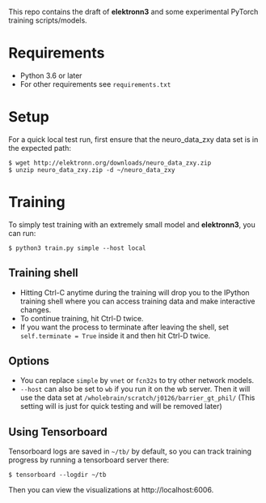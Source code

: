 This repo contains the draft of **elektronn3** and some experimental
PyTorch training scripts/models.

# Requirements

- Python 3.6 or later
- For other requirements see `requirements.txt`

# Setup


For a quick local test run, first ensure that the neuro_data_zxy data set is
in the expected path:

    $ wget http://elektronn.org/downloads/neuro_data_zxy.zip
    $ unzip neuro_data_zxy.zip -d ~/neuro_data_zxy

# Training
To simply test training with an extremely small model and **elektronn3**,
you can run:

    $ python3 train.py simple --host local

## Training shell

- Hitting Ctrl-C anytime during the training will drop you to the
IPython training shell where you can access training data and make interactive
changes.
- To continue training, hit Ctrl-D twice.
- If you want the process to terminate after leaving the shell, set
`self.terminate = True` inside it and then hit Ctrl-D twice.



## Options

- You can replace `simple` by `vnet` or ``fcn32s`` to try other network models.
- `--host` can also be set to `wb` if you run it on the wb server.
  Then it will use the data set at `/wholebrain/scratch/j0126/barrier_gt_phil/`
  (This setting will is just for quick testing and will be removed later)

## Using Tensorboard

Tensorboard logs are saved in `~/tb/` by default, so you can track training
progress by running a tensorboard server there:

    $ tensorboard --logdir ~/tb

Then you can view the visualizations at http://localhost:6006.
